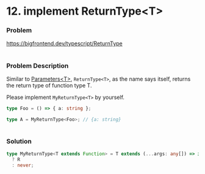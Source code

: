 # 12. implement ReturnType\<T\>

### Problem

https://bigfrontend.dev/typescript/ReturnType

#

### Problem Description

Similar to [Parameters\<T\>](https://bigfrontend.dev/typescript/Parameters), `ReturnType<T>`, as the name says itself, returns the return type of function type T.

Please implement `MyReturnType<T>` by yourself.

```ts
type Foo = () => { a: string };

type A = MyReturnType<Foo>; // {a: string}
```

#

### Solution

```ts
type MyReturnType<T extends Function> = T extends (...args: any[]) => infer R
  ? R
  : never;
```
